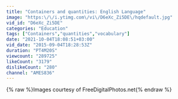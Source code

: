```yaml
---
title: "Containers and quantities: English Language"
image: "https:\/\/i.ytimg.com\/vi\/D6eXc_Zi5DE\/hqdefault.jpg"
vid_id: "D6eXc_Zi5DE"
categories: "Education"
tags: ["Containers","quantities","vocabulary"]
date: "2021-10-04T18:08:51+03:00"
vid_date: "2015-09-04T18:28:53Z"
duration: "PT4M20S"
viewcount: "289725"
likeCount: "3179"
dislikeCount: "280"
channel: "AMES836"
---
```

{% raw %}Images courtesy of FreeDigitalPhotos.net{% endraw %}
